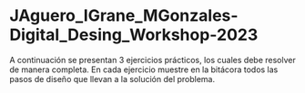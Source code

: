 # JAguero_IGrane_MGonzales-Digital_Desing_Workshop-2023
A continuación se presentan 3 ejercicios prácticos, los cuales debe resolver de manera completa. En cada ejercicio muestre en la bitácora todos las pasos de diseño que llevan a la solución del problema.
